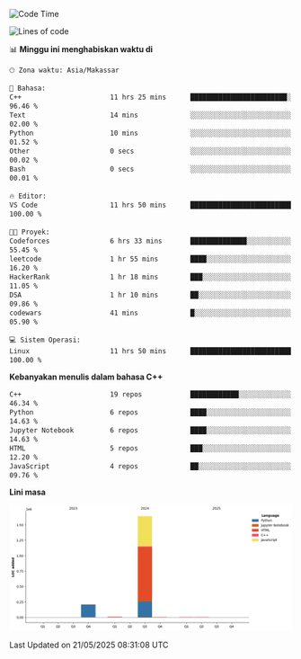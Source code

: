 <!--START_SECTION:waka-->
![Code Time](http://img.shields.io/badge/Code%20Time-220%20hrs%2041%20mins-blue)

![Lines of code](https://img.shields.io/badge/Sejak%20Hello%20World%20aku%20telah%20menulis-1.9%20million%20baris%20kode-blue)

📊 **Minggu ini menghabiskan waktu di** 

```text
🕑︎ Zona waktu: Asia/Makassar

💬 Bahasa: 
C++                      11 hrs 25 mins      ████████████████████████░   96.46 % 
Text                     14 mins             ░░░░░░░░░░░░░░░░░░░░░░░░░   02.00 % 
Python                   10 mins             ░░░░░░░░░░░░░░░░░░░░░░░░░   01.52 % 
Other                    0 secs              ░░░░░░░░░░░░░░░░░░░░░░░░░   00.02 % 
Bash                     0 secs              ░░░░░░░░░░░░░░░░░░░░░░░░░   00.01 % 

🔥 Editor: 
VS Code                  11 hrs 50 mins      █████████████████████████   100.00 % 

🐱‍💻 Proyek: 
Codeforces               6 hrs 33 mins       ██████████████░░░░░░░░░░░   55.45 % 
leetcode                 1 hr 55 mins        ████░░░░░░░░░░░░░░░░░░░░░   16.20 % 
HackerRank               1 hr 18 mins        ███░░░░░░░░░░░░░░░░░░░░░░   11.05 % 
DSA                      1 hr 10 mins        ██░░░░░░░░░░░░░░░░░░░░░░░   09.86 % 
codewars                 41 mins             █░░░░░░░░░░░░░░░░░░░░░░░░   05.90 % 

💻 Sistem Operasi: 
Linux                    11 hrs 50 mins      █████████████████████████   100.00 % 
```

**Kebanyakan menulis dalam bahasa C++** 

```text
C++                      19 repos            ████████████░░░░░░░░░░░░░   46.34 % 
Python                   6 repos             ████░░░░░░░░░░░░░░░░░░░░░   14.63 % 
Jupyter Notebook         6 repos             ████░░░░░░░░░░░░░░░░░░░░░   14.63 % 
HTML                     5 repos             ███░░░░░░░░░░░░░░░░░░░░░░   12.20 % 
JavaScript               4 repos             ██░░░░░░░░░░░░░░░░░░░░░░░   09.76 % 
```



**Lini masa**

![Lines of Code chart](https://raw.githubusercontent.com/yusuf601/yusuf601/main/assets/bar_graph.png)


 Last Updated on 21/05/2025 08:31:08 UTC
<!--END_SECTION:waka-->
